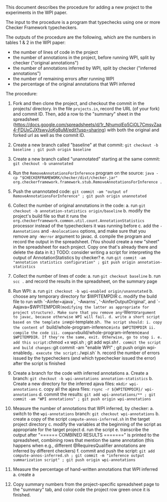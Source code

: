 This document describes the procedure for adding a new project to the
experiments in the WPI paper.

The input to the procedure is a program
that typechecks using one or more Checker Framework typecheckers.

The outputs of the procedure are the following, which are the
numbers in tables 1 & 2 in the WPI paper:
* the number of lines of code in the project
* the number of annotations in the project, before running WPI,
split by checker ("original annotations")
* the number of annotations inferred by WPI, split by checker
("inferred annotations")
* the number of remaining errors after running WPI
* the percentage of the original annotations that WPI inferred

The procedure:

1. Fork and then clone the project, and checkout the commit in the
projects/ directory. In the file `projects.in`, record the URL (of your fork) and
commit ID. Then, add a row to the "summary" sheet in the spreadsheet
(https://docs.google.com/spreadsheets/d/1r_NhumolEp5CiOL7CmsvZaa4-FDUxCJXfswyJoKg8uM/edit?usp=sharing)
with both the original and forked url as well as the commit ID.

2. Create a new branch called "baseline" at that commit:
`git checkout -b baseline ; git push origin baseline`

3. Create a new branch called "unannotated" starting at the same commit:
`git checkout -b unannotated`

4. Run the `RemoveAnnotationsForInference` program on the source:
`java -cp "$CHECKERFRAMEWORK/checker/dist/checker.jar" org.checkerframework.framework.stub.RemoveAnnotationsForInference .`

5. Push the unannotated code:
`git commit -am "output of RemoveAnnotationsForInference" ; git push origin unannotated`

6. Collect the number of original annotations in the code:
   a. run `git checkout -b annotation-statistics origin/baseline`
   b. modify the project's build file so that it runs the
   `org.checkerframework.common.util.count.AnnotationStatistics` processor
   instead of the typecheckers it was running before
   c. add the `-Aannotations` and `-Anolocations` options, and make sure that you remove any `-Werror` argument to javac.
   d. compile the program and record the output in the spreadsheet. (You should
   create a new "sheet" in the spreadsheet for each project. Copy one that's
   already there and delete the data in it.)
   TODO: consider writing a script for interpreting the output of AnnotationStatistics by checker?
   e. run `git commit -am "annotation statistics configuration" ; git push origin annotation-statistics`

7. Collect the number of lines of code:
   a. run `git checkout baseline`
   b. run `scc .` and record the results in the spreadsheet, on the summary page

8. Run WPI:
   a. run `git checkout -b wpi-enabled origin/unannotated`
   b. choose any temporary directory for $WPITEMPDIR
   c. modify the build file to run with `-Ainfer=ajava`, `-Awarns`, '-AinferOutputOriginal', and `-Aajava=$WPITEMPDIR` (modifying the latter as appropriate for project structure). Make sure that you remove any `-Werror` argument to javac, because otherwise WPI will fail.
   d. write a short script based on the template in `wpi-template.sh`. The script should:
      i. copy the content of `build/whole-program-inference` into $WPITEMPDIR
      ii. compile the code
      iii. compare `build/whole-program-inference` and $WPITEMPDIR. If they're the same, exit. Otherwise, go to step i.
   e. add this script: `chmod +x wpi.sh ; git add wpi.sh`
   f. commit the script and build changes: `git commit -am "enable WPI" ; git push origin wpi-enabled`
   g. execute the script: `./wpi.sh`
   h. record the number of errors issued by the typecheckers (and which
   typechecker issued the error) after the script is finished

9. Create a branch for the code with inferred annotations
   a. Create a branch: `git checkout -b wpi-annotations annotation-statistics`
   b. Create a new directory for the inferred ajava files: `mkdir wpi-annotations`
   c. copy all the ajava files: `rsync -r ${WPITEMPDIR}/ wpi-annotations`
   d. commit the results: `git add wpi-annotations/** ; git commit -am "WPI annotations" ; git push origin wpi-annotations`

10. Measure the number of annotations that WPI inferred, by checker:
    a. switch to the `wpi-annotations` branch: `git checkout wpi-annotations`
    b. create a copy of the script `compute-annos-inferred.sh` in the target project directory
    c. modify the variables at the beginning of the script as appropriate for the target project
    d. run the script
    e. transcribe the output after "====== COMBINED RESULTS =======" is printed to the spreadsheet, combining rows that mention the same annotation (this happens when e.g., different @RequiresQualifier annotations are inferred by different checkers)
    f. commit and push the script: `git add compute-annos-inferred.sh ; git commit -m "inference output summarization script" ; git push origin wpi-annotations`

11. Measure the percentage of hand-written annotations that WPI inferred
    a. create a 

12. Copy summary numbers from the project-specific spreadsheet page to the "summary" tab, and color code the project row green once it is finished.